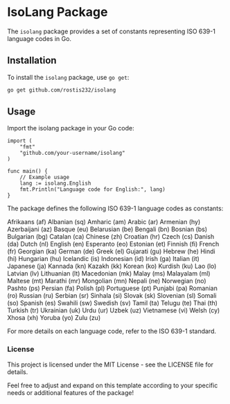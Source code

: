 # IsoLang Package

The `isolang` package provides a set of constants representing ISO 639-1 language codes in Go.

## Installation

To install the `isolang` package, use `go get`:

```sh
go get github.com/rostis232/isolang
```

## Usage

Import the isolang package in your Go code:

```
import (
    "fmt"
    "github.com/your-username/isolang"
)

func main() {
    // Example usage
    lang := isolang.English
    fmt.Println("Language code for English:", lang)
}
```

The package defines the following ISO 639-1 language codes as constants:

Afrikaans (af)
Albanian (sq)
Amharic (am)
Arabic (ar)
Armenian (hy)
Azerbaijani (az)
Basque (eu)
Belarusian (be)
Bengali (bn)
Bosnian (bs)
Bulgarian (bg)
Catalan (ca)
Chinese (zh)
Croatian (hr)
Czech (cs)
Danish (da)
Dutch (nl)
English (en)
Esperanto (eo)
Estonian (et)
Finnish (fi)
French (fr)
Georgian (ka)
German (de)
Greek (el)
Gujarati (gu)
Hebrew (he)
Hindi (hi)
Hungarian (hu)
Icelandic (is)
Indonesian (id)
Irish (ga)
Italian (it)
Japanese (ja)
Kannada (kn)
Kazakh (kk)
Korean (ko)
Kurdish (ku)
Lao (lo)
Latvian (lv)
Lithuanian (lt)
Macedonian (mk)
Malay (ms)
Malayalam (ml)
Maltese (mt)
Marathi (mr)
Mongolian (mn)
Nepali (ne)
Norwegian (no)
Pashto (ps)
Persian (fa)
Polish (pl)
Portuguese (pt)
Punjabi (pa)
Romanian (ro)
Russian (ru)
Serbian (sr)
Sinhala (si)
Slovak (sk)
Slovenian (sl)
Somali (so)
Spanish (es)
Swahili (sw)
Swedish (sv)
Tamil (ta)
Telugu (te)
Thai (th)
Turkish (tr)
Ukrainian (uk)
Urdu (ur)
Uzbek (uz)
Vietnamese (vi)
Welsh (cy)
Xhosa (xh)
Yoruba (yo)
Zulu (zu)

For more details on each language code, refer to the ISO 639-1 standard.

### License
This project is licensed under the MIT License - see the LICENSE file for details.

Feel free to adjust and expand on this template according to your specific needs or additional features of the package!
